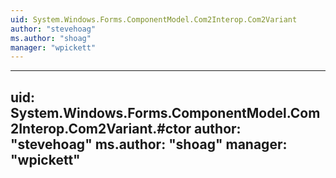 ```yaml
---
uid: System.Windows.Forms.ComponentModel.Com2Interop.Com2Variant
author: "stevehoag"
ms.author: "shoag"
manager: "wpickett"
---
```


---
uid: System.Windows.Forms.ComponentModel.Com2Interop.Com2Variant.#ctor
author: "stevehoag"
ms.author: "shoag"
manager: "wpickett"
---

